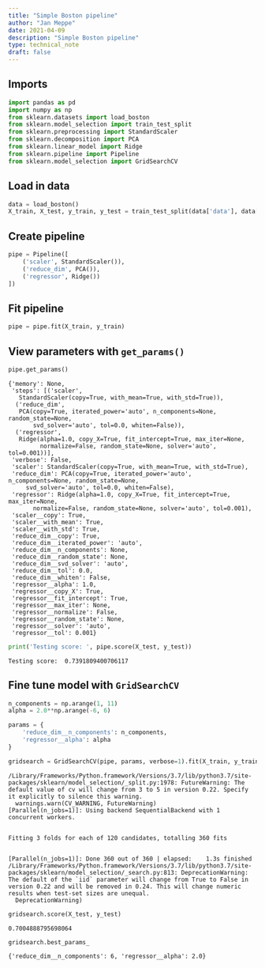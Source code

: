 ```yaml
---
title: "Simple Boston pipeline"
author: "Jan Meppe"
date: 2021-04-09
description: "Simple Boston pipeline"
type: technical_note
draft: false
---
```

## Imports


```python
import pandas as pd
import numpy as np
from sklearn.datasets import load_boston
from sklearn.model_selection import train_test_split
from sklearn.preprocessing import StandardScaler
from sklearn.decomposition import PCA
from sklearn.linear_model import Ridge
from sklearn.pipeline import Pipeline
from sklearn.model_selection import GridSearchCV
```

## Load in data


```python
data = load_boston()
X_train, X_test, y_train, y_test = train_test_split(data['data'], data['target'])
```

## Create pipeline


```python
pipe = Pipeline([
    ('scaler', StandardScaler()),
    ('reduce_dim', PCA()),
    ('regressor', Ridge())
])
```

## Fit pipeline


```python
pipe = pipe.fit(X_train, y_train)
```

## View parameters with `get_params()`


```python
pipe.get_params()
```




    {'memory': None,
     'steps': [('scaler',
       StandardScaler(copy=True, with_mean=True, with_std=True)),
      ('reduce_dim',
       PCA(copy=True, iterated_power='auto', n_components=None, random_state=None,
           svd_solver='auto', tol=0.0, whiten=False)),
      ('regressor',
       Ridge(alpha=1.0, copy_X=True, fit_intercept=True, max_iter=None,
             normalize=False, random_state=None, solver='auto', tol=0.001))],
     'verbose': False,
     'scaler': StandardScaler(copy=True, with_mean=True, with_std=True),
     'reduce_dim': PCA(copy=True, iterated_power='auto', n_components=None, random_state=None,
         svd_solver='auto', tol=0.0, whiten=False),
     'regressor': Ridge(alpha=1.0, copy_X=True, fit_intercept=True, max_iter=None,
           normalize=False, random_state=None, solver='auto', tol=0.001),
     'scaler__copy': True,
     'scaler__with_mean': True,
     'scaler__with_std': True,
     'reduce_dim__copy': True,
     'reduce_dim__iterated_power': 'auto',
     'reduce_dim__n_components': None,
     'reduce_dim__random_state': None,
     'reduce_dim__svd_solver': 'auto',
     'reduce_dim__tol': 0.0,
     'reduce_dim__whiten': False,
     'regressor__alpha': 1.0,
     'regressor__copy_X': True,
     'regressor__fit_intercept': True,
     'regressor__max_iter': None,
     'regressor__normalize': False,
     'regressor__random_state': None,
     'regressor__solver': 'auto',
     'regressor__tol': 0.001}




```python
print('Testing score: ', pipe.score(X_test, y_test))
```

    Testing score:  0.7391809400706117


## Fine tune model with `GridSearchCV`


```python
n_components = np.arange(1, 11)
alpha = 2.0**np.arange(-6, 6)

params = {
    'reduce_dim__n_components': n_components,
    'regressor__alpha': alpha
}

gridsearch = GridSearchCV(pipe, params, verbose=1).fit(X_train, y_train)
```

    /Library/Frameworks/Python.framework/Versions/3.7/lib/python3.7/site-packages/sklearn/model_selection/_split.py:1978: FutureWarning: The default value of cv will change from 3 to 5 in version 0.22. Specify it explicitly to silence this warning.
      warnings.warn(CV_WARNING, FutureWarning)
    [Parallel(n_jobs=1)]: Using backend SequentialBackend with 1 concurrent workers.


    Fitting 3 folds for each of 120 candidates, totalling 360 fits


    [Parallel(n_jobs=1)]: Done 360 out of 360 | elapsed:    1.3s finished
    /Library/Frameworks/Python.framework/Versions/3.7/lib/python3.7/site-packages/sklearn/model_selection/_search.py:813: DeprecationWarning: The default of the `iid` parameter will change from True to False in version 0.22 and will be removed in 0.24. This will change numeric results when test-set sizes are unequal.
      DeprecationWarning)



```python
gridsearch.score(X_test, y_test)
```




    0.7004888795698064




```python
gridsearch.best_params_
```




    {'reduce_dim__n_components': 6, 'regressor__alpha': 2.0}


